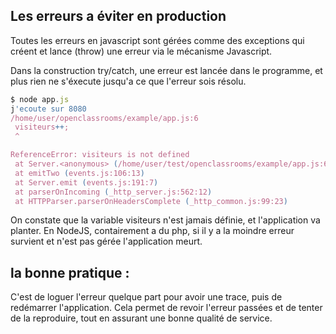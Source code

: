 ## Les erreurs a éviter en production

Toutes les erreurs en javascript sont gérées comme des exceptions qui créent et lance (throw) une erreur via le mécanisme Javascript.

Dans la construction try/catch, une erreur est lancée dans le programme, et plus rien ne s'éxecute jusqu'a ce que l'erreur sois résolu.

```js
$ node app.js 
j'ecoute sur 8080
/home/user/openclassrooms/example/app.js:6
 visiteurs++;
 ^

ReferenceError: visiteurs is not defined
 at Server.<anonymous> (/home/user/test/openclassrooms/example/app.js:6:3)
 at emitTwo (events.js:106:13)
 at Server.emit (events.js:191:7)
 at parserOnIncoming (_http_server.js:562:12)
 at HTTPParser.parserOnHeadersComplete (_http_common.js:99:23)
```

On constate que la variable visiteurs n'est jamais définie, et l'application va planter. En NodeJS, contairement a du php, si il y a la moindre erreur survient et n'est pas gérée l'application meurt. 

## la bonne pratique :

C'est de loguer l'erreur quelque part pour avoir une trace, puis de redémarrer l'application. Cela permet de revoir l'erreur passées et de tenter de la reproduire, tout en assurant une bonne qualité de service.